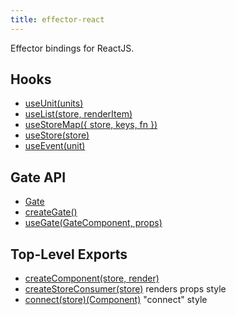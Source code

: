 ```yaml
---
title: effector-react
---
```


Effector bindings for ReactJS.

## Hooks

- [useUnit(units)](./useUnit)
- [useList(store, renderItem)](./useList)
- [useStoreMap({ store, keys, fn })](./useStoreMap)
- [useStore(store)](./useStore)
- [useEvent(unit)](./useEvent)

## Gate API

- [Gate](./Gate)
- [createGate()](./createGate)
- [useGate(GateComponent, props)](./useGate)

## Top-Level Exports

- [createComponent(store, render)](./createComponent)
- [createStoreConsumer(store)](./createStoreConsumer) renders props style
- [connect(store)(Component)](./connect) "connect" style
